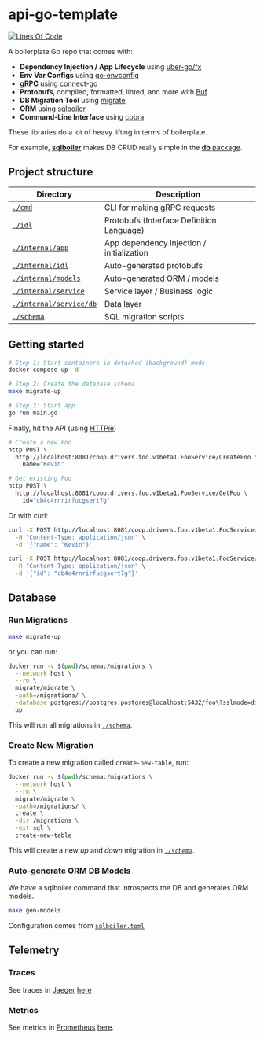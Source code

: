 # api-go-template

[![Lines Of Code](https://tokei.rs/b1/github/kevinmichaelchen/api-go-template?category=code)](https://github.com/kevinmichaelchen/api-go-template)

A boilerplate Go repo that comes with:

* **Dependency Injection / App Lifecycle** using [uber-go/fx](https://github.com/uber-go/fx)
* **Env Var Configs** using [go-envconfig](https://github.com/sethvargo/go-envconfig)
* **gRPC** using [connect-go](https://github.com/bufbuild/connect-go)
* **Protobufs**, compiled, formatted, linted, and more with [Buf](https://buf.build/)
* **DB Migration Tool** using [migrate](https://github.com/golang-migrate/migrate)
* **ORM** using [sqlboiler](https://github.com/volatiletech/sqlboiler)
* **Command-Line Interface** using [cobra](https://github.com/spf13/cobra)

These libraries do a lot of heavy lifting in terms of boilerplate.

For example, [**sqlboiler**](https://github.com/volatiletech/sqlboiler) makes DB
CRUD really simple in the 
[**db** package](https://github.com/kevinmichaelchen/api-go-template/blob/main/internal/service/db/foo.go).

## Project structure

| Directory                                        | Description                               |
|--------------------------------------------------|-------------------------------------------|
| [`./cmd`](./cmd)                                 | CLI for making gRPC requests              |
| [`./idl`](./idl)                                 | Protobufs (Interface Definition Language) |
| [`./internal/app`](./internal/app)               | App dependency injection / initialization |
| [`./internal/idl`](./internal/idl)               | Auto-generated protobufs                  |
| [`./internal/models`](./internal/models)         | Auto-generated ORM / models               |
| [`./internal/service`](./internal/service)       | Service layer / Business logic            |
| [`./internal/service/db`](./internal/service/db) | Data layer                                |
| [`./schema`](./schema)                           | SQL migration scripts                     |

## Getting started
```bash
# Step 1: Start containers in detached (background) mode
docker-compose up -d

# Step 2: Create the database schema
make migrate-up

# Step 3: Start app
go run main.go
```

Finally, hit the API (using [HTTPie](https://httpie.io/))
```bash
# Create a new Foo
http POST \
  http://localhost:8081/coop.drivers.foo.v1beta1.FooService/CreateFoo \
    name="Kevin"

# Get existing Foo
http POST \
  http://localhost:8081/coop.drivers.foo.v1beta1.FooService/GetFoo \
    id="cb4c4rnrirfucgsert7g"
```

Or with curl:
```bash
curl -X POST http://localhost:8081/coop.drivers.foo.v1beta1.FooService/CreateFoo \
  -H "Content-Type: application/json" \
  -d '{"name": "Kevin"}'

curl -X POST http://localhost:8081/coop.drivers.foo.v1beta1.FooService/GetFoo \
  -H "Content-Type: application/json" \
  -d '{"id": "cb4c4rnrirfucgsert7g"}'
```

## Database
### Run Migrations
```bash
make migrate-up
```
or you can run:
```bash
docker run -v $(pwd)/schema:/migrations \
  --network host \
  --rm \
  migrate/migrate \
  -path=/migrations/ \
  -database postgres://postgres:postgres@localhost:5432/foo\?sslmode=disable \
  up
```

This will run all migrations in [`./schema`](./schema).

### Create New Migration
To create a new migration called `create-new-table`, run:
```bash
docker run -v $(pwd)/schema:/migrations \
  --network host \
  --rm \
  migrate/migrate \
  -path=/migrations/ \
  create \
  -dir /migrations \
  -ext sql \
  create-new-table
```

This will create a new _up_ and _down_ migration in [`./schema`](./schema).

### Auto-generate ORM DB Models
We have a sqlboiler command that introspects the DB and generates ORM models.
```bash
make gen-models
```
Configuration comes from [`sqlboiler.toml`](./sqlboiler.toml)

## Telemetry
### Traces
See traces in [Jaeger](https://www.jaegertracing.io/) [here](http://localhost:16686)

### Metrics
See metrics in [Prometheus](https://prometheus.io/) [here](http://localhost:9090/graph?g0.expr=key_coop_drivers_foo_v1beta1_FooService_CreateFoo&g0.tab=0&g0.stacked=0&g0.show_exemplars=0&g0.range_input=15m).